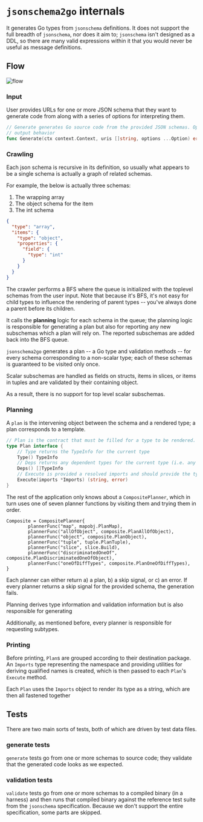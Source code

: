 # `jsonschema2go` internals

It generates Go types from `jsonschema` definitions. It does not support the full breadth of `jsonschema`, nor does it aim to; `jsonschema` isn't designed as a DDL, so there are many valid expressions within it that you would never be useful as message definitions.

## Flow

![flow](flow.svg)

### Input

User provides URLs for one or more JSON schema that they want to generate code from along with a series of options for interpreting them.

```go
// Generate generates Go source code from the provided JSON schemas. Options can be provided to customize the
// output behavior
func Generate(ctx context.Context, uris []string, options ...Option) error {
```

### Crawling

Each json schema is recursive in its definition, so usually what appears to be a single schema is actually a graph of related schemas.

For example, the below is actually three schemas:

1) The wrapping array
2) The object schema for the item
3) The int schema

```json
{
  "type": "array",
  "items": {
    "type": "object",
    "properties": {
      "field": {
        "type": "int"
      }
    }
  }
}
```

The crawler performs a BFS where the queue is initialized with the toplevel schemas from the user input. Note that because it's BFS, it's not easy for child types to influence the rendering of parent types -- you've always done a parent before its children.

It calls the **planning** logic for each schema in the queue; the planning logic is responsible for generating a plan but also for reporting any new subschemas which a plan will rely on. The reported subschemas are added back into the BFS queue.

`jsonschema2go` generates a plan -- a Go type and validation methods -- for every schema corresponding to a non-scalar type; each of these schemas is guaranteed to be visited only once.

Scalar subschemas are handled as fields on structs, items in slices, or items in tuples and are validated by their containing object.

As a result, there is no support for top level scalar subschemas.

### Planning

A `plan` is the intervening object between the schema and a rendered type; a plan corresponds to a template.

```go
// Plan is the contract that must be filled for a type to be rendered.
type Plan interface {
	// Type returns the TypeInfo for the current type
	Type() TypeInfo
	// Deps returns any dependent types for the current type (i.e. any types requiring import)
	Deps() []TypeInfo
	// Execute is provided a resolved imports and should provide the type rendered as a string.
	Execute(imports *Imports) (string, error)
}
```

The rest of the application only knows about a `CompositePlanner`, which in turn uses one of seven planner functions by visiting them and trying them in order.

```
Composite = CompositePlanner{
		plannerFunc("map", mapobj.PlanMap),
		plannerFunc("allOfObject", composite.PlanAllOfObject),
		plannerFunc("object", composite.PlanObject),
		plannerFunc("tuple", tuple.PlanTuple),
		plannerFunc("slice", slice.Build),
		plannerFunc("discriminatedOneOf", composite.PlanDiscriminatedOneOfObject),
		plannerFunc("oneOfDiffTypes", composite.PlanOneOfDiffTypes),
}
```

Each planner can either return a) a plan, b) a skip signal, or c) an error. If every planner returns a skip signal for the provided schema, the generation fails.

Planning derives type information and validation information but is also responsible for generating

Additionally, as mentioned before, every planner is responsible for requesting subtypes.

### Printing

Before printing, `Plan`s are grouped according to their destination package. An `Imports` type representing the namespace and providing utilities for deriving qualified names is created, which is then passed to each `Plan`'s `Execute` method.

Each `Plan` uses the `Imports` object to render its type as a string, which are then all fastened together

## Tests

There are two main sorts of tests, both of which are driven by test data files.

### generate tests

`generate` tests go from one or more schemas to source code; they validate that the generated code looks as we expected.

### validation tests

`validate` tests go from one or more schemas to a compiled binary (in a harness) and then runs that compiled binary against the reference test suite from the `jsonschema` specification. Because we don't support the entire specification, some parts are skipped.
